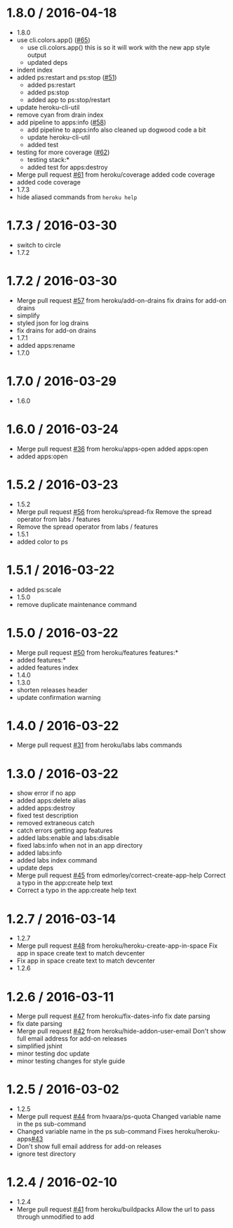 1.8.0 / 2016-04-18
==================

  * 1.8.0
  * use cli.colors.app() ([#65](https://github.com/heroku/heroku-apps/issues/65))
    * use cli.colors.app()
    this is so it will work with the new app style output
    * updated deps
  * indent index
  * added ps:restart and ps:stop ([#51](https://github.com/heroku/heroku-apps/issues/51))
    * added ps:restart
    * added ps:stop
    * added app to ps:stop/restart
  * update heroku-cli-util
  * remove cyan from drain index
  * add pipeline to apps:info ([#58](https://github.com/heroku/heroku-apps/issues/58))
    * add pipeline to apps:info
    also cleaned up dogwood code a bit
    * update heroku-cli-util
    * added test
  * testing for more coverage ([#62](https://github.com/heroku/heroku-apps/issues/62))
    * testing stack:*
    * added test for apps:destroy
  * Merge pull request [#61](https://github.com/heroku/heroku-apps/issues/61) from heroku/coverage
    added code coverage
  * added code coverage
  * 1.7.3
  * hide aliased commands from `heroku help`

1.7.3 / 2016-03-30
==================

  * switch to circle
  * 1.7.2

1.7.2 / 2016-03-30
==================

  * Merge pull request [#57](https://github.com/heroku/heroku-apps/issues/57) from heroku/add-on-drains
    fix drains for add-on drains
  * simplify
  * styled json for log drains
  * fix drains for add-on drains
  * 1.7.1
  * added apps:rename
  * 1.7.0

1.7.0 / 2016-03-29
==================

  * 1.6.0

1.6.0 / 2016-03-24
==================

  * Merge pull request [#36](https://github.com/heroku/heroku-apps/issues/36) from heroku/apps-open
    added apps:open
  * added apps:open

1.5.2 / 2016-03-23
==================

  * 1.5.2
  * Merge pull request [#56](https://github.com/heroku/heroku-apps/issues/56) from heroku/spread-fix
    Remove the spread operator from labs / features
  * Remove the spread operator from labs / features
  * 1.5.1
  * added color to ps

1.5.1 / 2016-03-22
==================

  * added ps:scale
  * 1.5.0
  * remove duplicate maintenance command

1.5.0 / 2016-03-22
==================

  * Merge pull request [#50](https://github.com/heroku/heroku-apps/issues/50) from heroku/features
    features:*
  * added features:*
  * added features index
  * 1.4.0
  * 1.3.0
  * shorten releases header
  * update confirmation warning

1.4.0 / 2016-03-22
==================

  * Merge pull request [#31](https://github.com/heroku/heroku-apps/issues/31) from heroku/labs
    labs commands

1.3.0 / 2016-03-22
==================

  * show error if no app
  * added apps:delete alias
  * added apps:destroy
  * fixed test description
  * removed extraneous catch
  * catch errors getting app features
  * added labs:enable and labs:disable
  * fixed labs:info when not in an app directory
  * added labs:info
  * added labs index command
  * update deps
  * Merge pull request [#45](https://github.com/heroku/heroku-apps/issues/45) from edmorley/correct-create-app-help
    Correct a typo in the app:create help text
  * Correct a typo in the app:create help text

1.2.7 / 2016-03-14
==================

  * 1.2.7
  * Merge pull request [#48](https://github.com/heroku/heroku-apps/issues/48) from heroku/heroku-create-app-in-space
    Fix app in space create text to match devcenter
  * Fix app in space create text to match devcenter
  * 1.2.6

1.2.6 / 2016-03-11
==================

  * Merge pull request [#47](https://github.com/heroku/heroku-apps/issues/47) from heroku/fix-dates-info
    fix date parsing
  * fix date parsing
  * Merge pull request [#42](https://github.com/heroku/heroku-apps/issues/42) from heroku/hide-addon-user-email
    Don't show full email address for add-on releases
  * simplified jshint
  * minor testing doc update
  * minor testing changes for style guide

1.2.5 / 2016-03-02
==================

  * 1.2.5
  * Merge pull request [#44](https://github.com/heroku/heroku-apps/issues/44) from hvaara/ps-quota
    Changed variable name in the ps sub-command
  * Changed variable name in the ps sub-command
    Fixes heroku/heroku-apps[#43](https://github.com/heroku/heroku-apps/issues/43)
  * Don't show full email address for add-on releases
  * ignore test directory

1.2.4 / 2016-02-10
==================

  * 1.2.4
  * Merge pull request [#41](https://github.com/heroku/heroku-apps/issues/41) from heroku/buildpacks
    Allow the url to pass through unmodified to add

